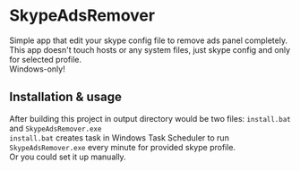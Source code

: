 # SkypeAdsRemover

Simple app that edit your skype config file to remove ads panel completely.  
This app doesn't touch hosts or any system files, just skype config and only for selected profile.  
Windows-only!

## Installation & usage

After building this project in output directory would be two files: `install.bat` and `SkypeAdsRemover.exe`  
`install.bat` creates task in Windows Task Scheduler to run `SkypeAdsRemover.exe` every minute for provided skype profile.  
Or you could set it up manually.
